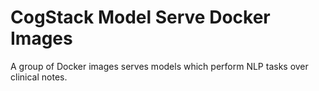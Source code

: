 # CogStack Model Serve Docker Images

A group of Docker images serves models which perform NLP tasks over clinical notes.  